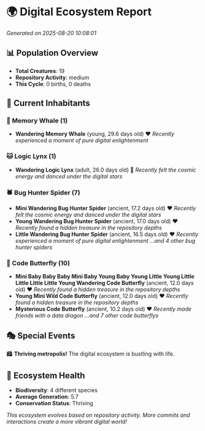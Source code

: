 # 🌍 Digital Ecosystem Report
*Generated on 2025-08-20 10:08:01*

## 📊 Population Overview
- **Total Creatures**: 19
- **Repository Activity**: medium
- **This Cycle**: 0 births, 0 deaths

## 👥 Current Inhabitants

### 🐋 Memory Whale (1)
- **Wandering Memory Whale** (young, 29.6 days old) ❤️
  *Recently experienced a moment of pure digital enlightenment*

### 🐱 Logic Lynx (1)
- **Wandering Logic Lynx** (adult, 26.0 days old) 💛
  *Recently felt the cosmic energy and danced under the digital stars*

### 🕷️ Bug Hunter Spider (7)
- **Mini Wandering Bug Hunter Spider** (ancient, 17.2 days old) ❤️
  *Recently felt the cosmic energy and danced under the digital stars*
- **Young Wandering Bug Hunter Spider** (ancient, 17.0 days old) ❤️
  *Recently found a hidden treasure in the repository depths*
- **Little Wandering Bug Hunter Spider** (ancient, 16.5 days old) ❤️
  *Recently experienced a moment of pure digital enlightenment*
  *...and 4 other bug hunter spiders*

### 🦋 Code Butterfly (10)
- **Mini Baby Baby Baby Mini Baby Young Baby Young Little Young Little Little Little Little Young Wandering Code Butterfly** (ancient, 12.0 days old) ❤️
  *Recently found a hidden treasure in the repository depths*
- **Young Mini Wild Code Butterfly** (ancient, 12.0 days old) ❤️
  *Recently found a hidden treasure in the repository depths*
- **Mysterious Code Butterfly** (ancient, 10.2 days old) ❤️
  *Recently made friends with a data dragon*
  *...and 7 other code butterflys*

## 🎭 Special Events

🏙️ **Thriving metropolis!** The digital ecosystem is bustling with life.

## 🔬 Ecosystem Health
- **Biodiversity**: 4 different species
- **Average Generation**: 5.7
- **Conservation Status**: Thriving

*This ecosystem evolves based on repository activity. More commits and interactions create a more vibrant digital world!*